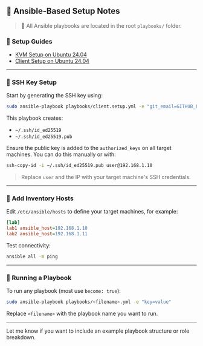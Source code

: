 ## 🧰 Ansible-Based Setup Notes

> 📁 All Ansible playbooks are located in the root `playbooks/` folder.

### 📄 Setup Guides

* [KVM Setup on Ubuntu 24.04](docs/kvm.setup.md)
* [Client Setup on Ubuntu 24.04](docs/client.setup.md)

---

### 🔑 SSH Key Setup

Start by generating the SSH key using:

```bash
sudo ansible-playbook playbooks/client.setup.yml -e "git_email=GITHUB_EMAIL"
```

This playbook creates:

* `~/.ssh/id_ed25519`
* `~/.ssh/id_ed25519.pub`

Ensure the public key is added to the `authorized_keys` on all target machines.
You can do this manually or with:

```bash
ssh-copy-id -i ~/.ssh/id_ed25519.pub user@192.168.1.10
```

> Replace `user` and the IP with your target machine's SSH credentials.

---

### 📡 Add Inventory Hosts

Edit `/etc/ansible/hosts` to define your target machines, for example:

```ini
[lab]
lab1 ansible_host=192.168.1.10
lab2 ansible_host=192.168.1.11
```

Test connectivity:

```bash
ansible all -m ping
```

---

### 🚀 Running a Playbook

To run any playbook (most use `become: true`):

```bash
sudo ansible-playbook playbooks/<filename>.yml -e "key=value"
```

Replace `<filename>` with the playbook name you want to run.

---

Let me know if you want to include an example playbook structure or role breakdown.
